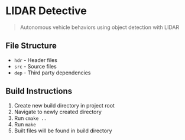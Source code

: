# LIDAR Detective

> Autonomous vehicle behaviors using object detection with LIDAR

## File Structure
* `hdr` - Header files
* `src` - Source files
* `dep` - Third party dependencies

## Build Instructions
1. Create new build directory in project root
2. Navigate to newly created directory
3. Run `cmake ..`
4. Run `make`
5. Built files will be found in build directory
